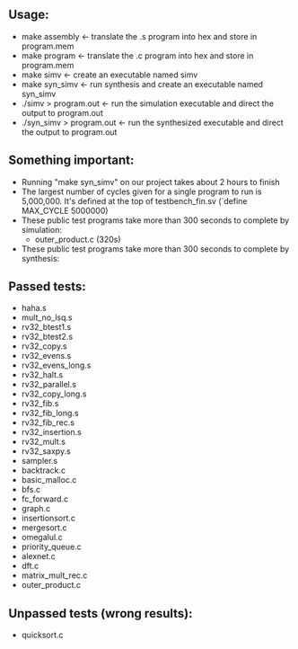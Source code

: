 ## Usage:
- make assembly            <- translate the .s program into hex and store in program.mem
- make program             <- translate the .c program into hex and store in program.mem
- make simv                <- create an executable named simv
- make syn_simv            <- run synthesis and create an executable named syn_simv
- ./simv > program.out     <- run the simulation executable and direct the output to program.out
- ./syn_simv > program.out <- run the synthesized executable and direct the output to program.out

## Something important:
- Running "make syn_simv" on our project takes about 2 hours to finish
- The largest number of cycles given for a single program to run is 5,000,000. It's defined at the top of testbench_fin.sv (`define MAX_CYCLE 5000000)
- These public test programs take more than 300 seconds to complete by simulation: 
    - outer_product.c (320s)
- These public test programs take more than 300 seconds to complete by synthesis: 



## Passed tests: 
- haha.s
- mult_no_lsq.s
- rv32_btest1.s
- rv32_btest2.s
- rv32_copy.s
- rv32_evens.s
- rv32_evens_long.s
- rv32_halt.s
- rv32_parallel.s
- rv32_copy_long.s
- rv32_fib.s
- rv32_fib_long.s
- rv32_fib_rec.s
- rv32_insertion.s
- rv32_mult.s
- rv32_saxpy.s
- sampler.s
- backtrack.c
- basic_malloc.c
- bfs.c
- fc_forward.c
- graph.c
- insertionsort.c
- mergesort.c
- omegalul.c
- priority_queue.c
- alexnet.c
- dft.c
- matrix_mult_rec.c
- outer_product.c

## Unpassed tests (wrong results):
- quicksort.c

